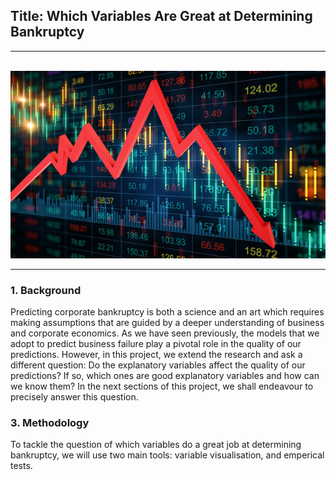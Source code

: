 ## Title: Which Variables Are Great at Determining Bankruptcy

----

<br clear="both">

<div align="center">
  <img height="300" width="100%" src="https://github.com/GodfreyElia/Modeling-Crises/blob/main/File/Financial_Crisis.jpg" />
</div>

----

### 1. Background

Predicting corporate bankruptcy is both a science and an art which requires making assumptions that are guided by a deeper understanding of business and corporate economics. As we have seen previously, the models that we adopt to predict business failure play a pivotal role in the quality of our predictions. However, in this project, we extend the research and ask a different question: Do the explanatory variables affect the quality of our predictions? If so, which ones are good explanatory variables and how can we know them? In the next sections of this project, we shall endeavour to precisely answer this question.

### 3. Methodology

To tackle the question of which variables do a great job at determining bankruptcy, we will use two main tools: variable visualisation, and emperical tests.

